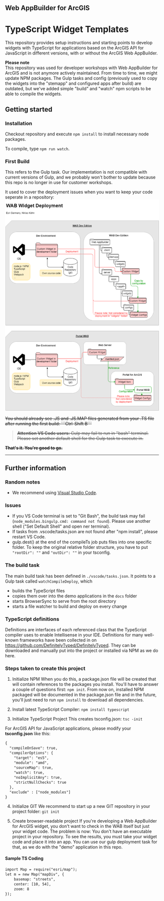 ## Web AppBuilder for ArcGIS
# TypeScript Widget Templates
This repository provides setup instructions and starting points to develop widgets with TypeScript for applications based on the ArcGIS API for JavaScript in different versions, with or without the ArcGIS Web AppBuilder.

<b>Please note</b><br/>
This repository was used for developer workshops with Web AppBuilder for ArcGIS and is not anymore actively maintained. From time to time, we might update NPM packages. The Gulp tasks and config (previously used to copy the widgets into the "stemapp" and configured apps after build) are outdated, but we've added simple "build" and "watch" npm scripts to be able to compile the widgets.

## Getting started
### Installation
Checkout repository and execute ```npm install``` to install necessary node packages.

To compile, type ```npm run watch```.


### First Build

This refers to the Gulp task. Our implementation is not compatible with current versions of Gulp, and we probably won't bother to update because this repo is no longer in use for customer workshops.

It used to cover the deployment issues when you want to keep your code seperate in a repository:
<img src="assets/WAB_Deployment_eng.png">

<s>
You should already see .JS and .JS.MAP files generated from your .TS file after running the first build: ```Ctrl-Shift B```

> **Attention VS Code users:** Gulp may fail to run in "bash" terminal. Please set another default shell for the Gulp task to execute in.

**That's it. You're good to go.**
</s>

---

## Further information

### Random notes
* We recommend using [Visual Studio Code](https://code.visualstudio.com).

### Issues
* If you VS Code terminal is set to "Git Bash", the build task may fail (```node_modules.bingulp.cmd: command not found```). Please use another shell ("Set Default Shell" and open ner terminal).
* If tasks from .vscode/tasks.json are not found after "npm install", please restart VS Code.
* gulp.dest() at the end of the compileTs job puts files into one specific folder. To keep the original relative folder structure, you have to put ```"rootDir": ""``` and ```"outDir": ""``` in your tsconfig. 

### The build task
The main build task has been defined in ```./vscode/tasks.json```. It points to a Gulp task called ```watchCompileDeploy```, which 
* builds the TypeScript files
* copies them over into the demo applications in the ```docs``` folder 
* starts BrowserSync to serve from the root directory
* starts a file watcher to build and deploy on every change

### TypeScript definitions
Definitions are interfaces of each referenced class that the TypeScript compiler uses to enable Intellisense in your IDE. Definitions for many well-known frameworks have been collected in on https://github.com/DefinitelyTyped/DefinitelyTyped. They can be downloaded and manually put into the project or installed via NPM as we do here.

### Steps taken to create this project
1. Initialize NPM
When you do this, a package.json file will be created that will contain references to the packages you install. You'll have to answer a couple of questions first: ```npm init```. From now on, installed NPM packaged will be documented in the package.json file and in the future, you'll just need to run ```npm install``` to download all dependencies. 

2. Install latest TypeScript Compiler: ```npm install typescript```

3. Initialize TypeScript Project
This creates tsconfig.json: ```tsc -init```

For ArcGIS API for JavaScript applications, please modify your **tsconfig.json** like this:
```
{
  "compileOnSave": true,
  "compilerOptions": {
    "target": "es5",
    "module": "amd",
    "sourceMap": true,
    "watch": true,
    "noImplicitAny": true,
    "strictNullChecks": true
  },
  "exclude" : ["node_modules"]
}
```

4. Initialize GIT
We recommend to start up a new GIT repository in your project folder: ```git init```

5. Create browser-readable project
If you're developing a Web AppBuilder for ArcGIS widget, you don't want to check in the WAB itself but just your widget code. The problem is now: You don't have an executable project in your repository. To see the results, you must take your widget code and place it into an app. You can use our gulp deployment task for that, as we do with the "demo" application in this repo.

#### Sample TS Coding
```
import Map = require("esri/map");
let m = new Map("mapDiv", {
    basemap: "streets",
    center: [10, 54],
    zoom: 8
});
```